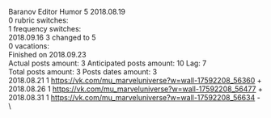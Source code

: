 Baranov	Editor Humor 5 2018.08.19\
0 rubric switches:\
1 frequency switches:\
2018.09.16 3 changed to 5 \
0 vacations:\
Finished on 2018.09.23\
Actual posts amount: 3 Anticipated posts amount: 10	 Lag: 7
\
Total posts amount: 3	Posts dates amount: 3\
2018.08.21 1 https://vk.com/mu_marveluniverse?w=wall-17592208_56360 +	\
2018.08.26 1 https://vk.com/mu_marveluniverse?w=wall-17592208_56477 +	\
2018.08.31 1 https://vk.com/mu_marveluniverse?w=wall-17592208_56634 -	\
